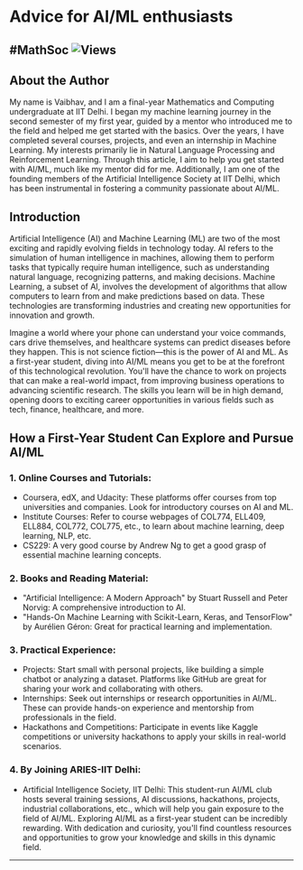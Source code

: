 # Advice for AI/ML enthusiasts 
#MathSoc
![Views](https://komarev.com/ghpvc/?username=abhinav-ratan&label=Views&color=brightgreen)
---

## About the Author

My name is Vaibhav, and I am a final-year Mathematics and Computing undergraduate at IIT Delhi. I began my machine learning journey in the second semester of my first year, guided by a mentor who introduced me to the field and helped me get started with the basics. Over the years, I have completed several courses, projects, and even an internship in Machine Learning. My interests primarily lie in Natural Language Processing and Reinforcement Learning. Through this article, I aim to help you get started with AI/ML, much like my mentor did for me.
Additionally, I am one of the founding members of the Artificial Intelligence Society at IIT Delhi, which has been instrumental in fostering a community passionate about AI/ML.

## Introduction
Artificial Intelligence (AI) and Machine Learning (ML) are two of the most exciting and rapidly evolving fields in technology today. AI refers to the simulation of human intelligence in machines, allowing them to perform tasks that typically require human intelligence, such as understanding natural language, recognizing patterns, and making decisions. Machine Learning, a subset of AI, involves the development of algorithms that allow computers to learn from and make predictions based on data. These technologies are transforming industries and creating new opportunities for innovation and growth.

Imagine a world where your phone can understand your voice commands, cars drive themselves, and healthcare systems can predict diseases before they happen. This is not science fiction—this is the power of AI and ML. As a first-year student, diving into AI/ML means you get to be at the forefront of this technological revolution. You'll have the chance to work on projects that can make a real-world impact, from improving business operations to advancing scientific research. The skills you learn will be in high demand, opening doors to exciting career opportunities in various fields such as tech, finance, healthcare, and more.


## How a First-Year Student Can Explore and Pursue AI/ML
### 1. Online Courses and Tutorials:
- Coursera, edX, and Udacity: These platforms offer courses from top universities and companies. Look for introductory courses on AI and ML.
- Institute Courses: Refer to course webpages of COL774, ELL409, ELL884, COL772, COL775, etc., to learn about machine learning, deep learning, NLP, etc.
- CS229: A very good course by Andrew Ng to get a good grasp of essential machine learning concepts.
### 2. Books and Reading Material:
- "Artificial Intelligence: A Modern Approach" by Stuart Russell and Peter Norvig: A comprehensive introduction to AI.
- "Hands-On Machine Learning with Scikit-Learn, Keras, and TensorFlow" by Aurélien Géron: Great for practical learning and implementation.
### 3. Practical Experience:
- Projects: Start small with personal projects, like building a simple chatbot or analyzing a dataset. Platforms like GitHub are great for sharing your work and collaborating with others.
- Internships: Seek out internships or research opportunities in AI/ML. These can provide hands-on experience and mentorship from professionals in the field.
- Hackathons and Competitions: Participate in events like Kaggle competitions or university hackathons to apply your skills in real-world scenarios.
### 4. By Joining ARIES-IIT Delhi:
- Artificial Intelligence Society, IIT Delhi: This student-run AI/ML club hosts several training sessions, AI discussions, hackathons, projects, industrial collaborations, etc., which will help you gain exposure to the field of AI/ML.
Exploring AI/ML as a first-year student can be incredibly rewarding. With dedication and curiosity, you'll find countless resources and opportunities to grow your knowledge and skills in this dynamic field.

---
